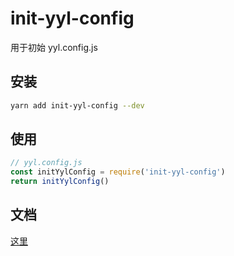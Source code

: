# init-yyl-config

用于初始 yyl.config.js

## 安装

```bash
yarn add init-yyl-config --dev
```

## 使用

```javascript
// yyl.config.js
const initYylConfig = require('init-yyl-config')
return initYylConfig()
```

## 文档

[这里](https://htmlpreview.github.io/?https://raw.githubusercontent.com/jackness1208/init-yyl-config/master/docs/modules.html)
